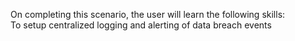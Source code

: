 On completing this scenario, the user will learn the following skills:<br />
To setup centralized logging and alerting of data breach events
